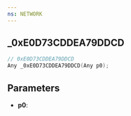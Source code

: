 ```yaml
---
ns: NETWORK
---
```

## _0xE0D73CDDEA79DDCD

```c
// 0xE0D73CDDEA79DDCD
Any _0xE0D73CDDEA79DDCD(Any p0);
```

## Parameters
* **p0**:
